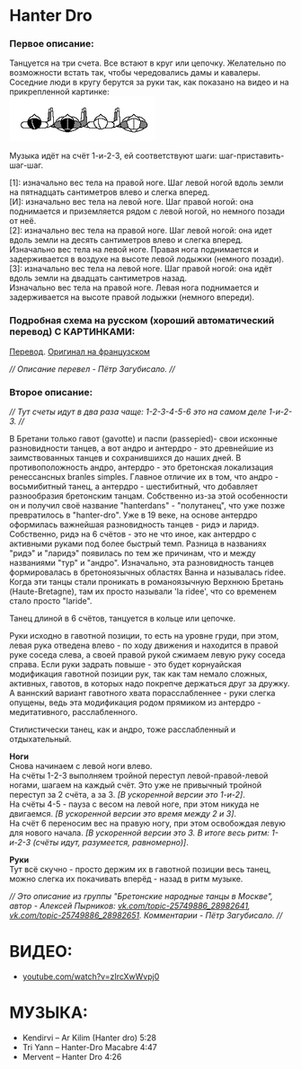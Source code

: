 Hanter Dro
==========

### Первое описание:

Танцуется на три счета. Все встают в круг или цепочку. Желательно по возможности встать так, чтобы чередовались дамы и кавалеры. Соседние люди в кругу берутся за руки так, как показано на видео и на прикрепленной картинке:  
![dansesbretonnes.gwalarn.org/bases/images/chaine_bras_plies.gif](hanter-dro/chaine_bras_plies.gif)

Музыка идёт на счёт 1-и-2-3, ей соответствуют шаги: шаг-приставить-шаг-шаг.

[1]: изначально вес тела на правой ноге. Шаг левой ногой вдоль земли на пятнадцать сантиметров влево и слегка вперед.  
[И]: изначально вес тела на левой ноге. Шаг правой ногой: она поднимается и приземляется рядом с левой ногой, но немного позади от неё.  
[2]: изначально вес тела на правой ноге. Шаг левой ногой: она идет вдоль земли на десять сантиметров влево и слегка вперед.   
Изначально вес тела на левой ноге. Правая нога поднимается и задерживается в воздухе на высоте левой лодыжки (немного позади).  
[3]: изначально вес тела на левой ноге. Шаг правой ногой: она идёт вдоль земли на двадцать сантиметров назад.  
Изначально вес тела на правой ноге. Левая нога поднимается и задерживается на высоте правой лодыжки (немного впереди).

### Подробная схема на русском (хороший автоматический перевод) С КАРТИНКАМИ:
[Перевод](https://translate.google.ru/translate?hl=en&sl=auto&tl=ru&u=http%3A%2F%2Fdansesbretonnes.gwalarn.org%2Fdanses%2Fhanter-dro.html). [Оригинал на французском](http://dansesbretonnes.gwalarn.org/danses/hanter-dro.html)

_// Описание перевел - Пётр Загубисало. //_

### Второе описание:

_// Тут счеты идут в два раза чаще: 1-2-3-4-5-6 это на самом деле 1-и-2-3. //_

В Бретани только гавот (gavotte) и паспи (passepied)- свои исконные разновидности танцев, а вот андро и антердро - это древнейшие из заимствованных танцев и сохранившихся до наших дней. В противоположность андро, антердро - это бретонская локализация ренессансных branles simples.
Главное отличие их в том, что андро - восьмибитный танец, а антердро - шестибитный, что добавляет разнообразия бретонским танцам. Собственно из-за этой особенности он и получил своё название "hanterdans" - "полутанец", что уже позже превратилось в "hanter-dro".
Уже в 19 веке, на основе антердро оформилась важнейшая разновидность танцев - ридэ и ларидэ. Собственно, ридэ на 6 счётов - это не что иное, как антердро с активными руками под более быстрый темп. Разница в названиях "ридэ" и "ларидэ" появилась по тем же причинам, что и между названиями "тур" и "андро". Изначально, эта разновидность танцев формировалась в бретоноязычных областях Ванна и называлась ridee. Когда эти танцы стали проникать в романоязычную Верхнюю Бретань (Haute-Bretagne), там их просто называли 'la ridee', что со временем стало просто "laride".

Танец длиной в 6 счётов, танцуется в кольце или цепочке. 

Руки исходно в гавотной позиции, то есть на уровне груди, при этом, левая рука отведена влево - по ходу движения и находится в правой руке соседа слева, а своей правой рукой сжимаем левую руку соседа справа. Если руки задрать повыше - это будет корнуайская модификация гавотной позиции рук, так как там немало сложных, активных, гавотов, в которых надо покрепче держаться друг за дружку. А ваннский вариант гавотного хвата порасслабленнее - руки слегка опущены, ведь эта модификация родом прямиком из антердро - медитативного, расслабленного. 

Стилистически танец, как и андро, тоже расслабленный и отдыхательный. 

**Ноги**  
Снова начинаем с левой ноги влево.  
На счёты 1-2-3 выполняем тройной переступ левой-правой-левой ногами, шагаем на каждый счёт. Это уже не привычный тройной переступ за 2 счёта, а за 3. _[В ускоренной версии это 1-и-2]_.  
На счёты 4-5 - пауза с весом на левой ноге, при этом никуда не двигаемся. _[В ускоренной версии это время между 2 и 3]_.  
На счёт 6 переносим вес на правую ногу, при этом освобождая левую для нового начала. _[В ускоренной версии это 3. В итоге весь ритм: 1-и-2-3 (счёты идут, разумеется, равномерно)]_.  

**Руки**  
Тут всё скучно - просто держим их в гавотной позиции весь танец, можно слегка их покачивать вперёд - назад в ритм музыке.

_// Это описание из группы "Бретонские народные танцы в Москве", автор - Алексей Пырников: [vk.com/topic-25749886_28982641](https://vk.com/topic-25749886_28982641), [vk.com/topic-25749886_28982651](https://vk.com/topic-25749886_28982651). Комментарии - Пётр Загубисало. //_

ВИДЕО:
======
- [youtube.com/watch?v=zIrcXwWvpj0](https://www.youtube.com/watch?v=zIrcXwWvpj0)


МУЗЫКА:
=======
- Kendirvi – Ar Kilim (Hanter dro) 5:28
- Tri Yann – Hanter-Dro Macabre 4:47
- Mervent – Hanter Dro 4:26
